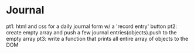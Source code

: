 # Journal
pt1: html and css for a daily journal form w/ a 'record entry' button
pt2: create empty array and push a few journal entries(objects).push to the empty array
pt3: write a function that prints all entire array of objects to the DOM
